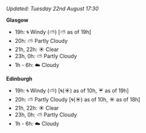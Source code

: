*Updated: Tuesday 22nd August 17:30*

**Glasgow**

* 19h: :cyclone: Windy (:partly_sunny:) [:partly_sunny: as of 19h]
* 20h: :partly_sunny: Partly Cloudy
* 21h, 22h: :sunny: Clear
* 23h, 0h: :partly_sunny: Partly Cloudy
* 1h - 6h: :cloud: Cloudy

**Edinburgh**

* 19h: :cyclone: Windy (:partly_sunny:) [:cyclone:(:sunny:) as of 10h, :umbrella: as of 19h]
* 20h: :partly_sunny: Partly Cloudy [:cyclone:(:sunny:) as of 10h, :sunny: as of 18h]
* 21h, 22h: :sunny: Clear
* 23h, 0h: :partly_sunny: Partly Cloudy
* 1h - 6h: :cloud: Cloudy
